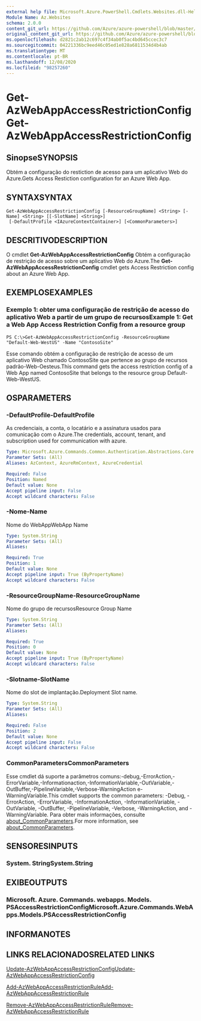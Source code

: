 ```yaml
---
external help file: Microsoft.Azure.PowerShell.Cmdlets.Websites.dll-Help.xml
Module Name: Az.Websites
schema: 2.0.0
content_git_url: https://github.com/Azure/azure-powershell/blob/master/src/Websites/Websites/help/Get-AzWebAppAccessRestrictionConfig.md
original_content_git_url: https://github.com/Azure/azure-powershell/blob/master/src/Websites/Websites/help/Get-AzWebAppAccessRestrictionConfig.md
ms.openlocfilehash: d2821c2ab12c697c4f34ab0f5ac4bd645ccec3c7
ms.sourcegitcommit: 04221336bc9eed46c05ed1e828a6811534d4b4ab
ms.translationtype: MT
ms.contentlocale: pt-BR
ms.lasthandoff: 12/08/2020
ms.locfileid: "98257260"
---
```

# <span data-ttu-id="49771-101">Get-AzWebAppAccessRestrictionConfig</span><span class="sxs-lookup"><span data-stu-id="49771-101">Get-AzWebAppAccessRestrictionConfig</span></span>

## <span data-ttu-id="49771-102">Sinopse</span><span class="sxs-lookup"><span data-stu-id="49771-102">SYNOPSIS</span></span>
<span data-ttu-id="49771-103">Obtém a configuração do restiction de acesso para um aplicativo Web do Azure.</span><span class="sxs-lookup"><span data-stu-id="49771-103">Gets Access Restiction configuration for an Azure Web App.</span></span>

## <span data-ttu-id="49771-104">SYNTAX</span><span class="sxs-lookup"><span data-stu-id="49771-104">SYNTAX</span></span>

```
Get-AzWebAppAccessRestrictionConfig [-ResourceGroupName] <String> [-Name] <String> [[-SlotName] <String>]
 [-DefaultProfile <IAzureContextContainer>] [<CommonParameters>]
```

## <span data-ttu-id="49771-105">DESCRITIVO</span><span class="sxs-lookup"><span data-stu-id="49771-105">DESCRIPTION</span></span>
<span data-ttu-id="49771-106">O cmdlet **Get-AzWebAppAccessRestrictionConfig** Obtém a configuração de restrição de acesso sobre um aplicativo Web do Azure.</span><span class="sxs-lookup"><span data-stu-id="49771-106">The **Get-AzWebAppAccessRestrictionConfig** cmdlet gets Access Restriction config about an Azure Web App.</span></span>

## <span data-ttu-id="49771-107">EXEMPLOS</span><span class="sxs-lookup"><span data-stu-id="49771-107">EXAMPLES</span></span>

### <span data-ttu-id="49771-108">Exemplo 1: obter uma configuração de restrição de acesso do aplicativo Web a partir de um grupo de recursos</span><span class="sxs-lookup"><span data-stu-id="49771-108">Example 1: Get a Web App Access Restriction Config from a resource group</span></span>
```
PS C:\>Get-AzWebAppAccessRestrictionConfig -ResourceGroupName "Default-Web-WestUS" -Name "ContosoSite"
```

<span data-ttu-id="49771-109">Esse comando obtém a configuração de restrição de acesso de um aplicativo Web chamado ContosoSite que pertence ao grupo de recursos padrão-Web-Oesteus.</span><span class="sxs-lookup"><span data-stu-id="49771-109">This command gets the access restriction config of a Web App named ContosoSite that belongs to the resource group Default-Web-WestUS.</span></span>

## <span data-ttu-id="49771-110">OS</span><span class="sxs-lookup"><span data-stu-id="49771-110">PARAMETERS</span></span>

### <span data-ttu-id="49771-111">-DefaultProfile</span><span class="sxs-lookup"><span data-stu-id="49771-111">-DefaultProfile</span></span>
<span data-ttu-id="49771-112">As credenciais, a conta, o locatário e a assinatura usados para comunicação com o Azure.</span><span class="sxs-lookup"><span data-stu-id="49771-112">The credentials, account, tenant, and subscription used for communication with azure.</span></span>

```yaml
Type: Microsoft.Azure.Commands.Common.Authentication.Abstractions.Core.IAzureContextContainer
Parameter Sets: (All)
Aliases: AzContext, AzureRmContext, AzureCredential

Required: False
Position: Named
Default value: None
Accept pipeline input: False
Accept wildcard characters: False
```

### <span data-ttu-id="49771-113">-Nome</span><span class="sxs-lookup"><span data-stu-id="49771-113">-Name</span></span>
<span data-ttu-id="49771-114">Nome do WebApp</span><span class="sxs-lookup"><span data-stu-id="49771-114">WebApp Name</span></span>

```yaml
Type: System.String
Parameter Sets: (All)
Aliases:

Required: True
Position: 1
Default value: None
Accept pipeline input: True (ByPropertyName)
Accept wildcard characters: False
```

### <span data-ttu-id="49771-115">-ResourceGroupName</span><span class="sxs-lookup"><span data-stu-id="49771-115">-ResourceGroupName</span></span>
<span data-ttu-id="49771-116">Nome do grupo de recursos</span><span class="sxs-lookup"><span data-stu-id="49771-116">Resource Group Name</span></span>

```yaml
Type: System.String
Parameter Sets: (All)
Aliases:

Required: True
Position: 0
Default value: None
Accept pipeline input: True (ByPropertyName)
Accept wildcard characters: False
```

### <span data-ttu-id="49771-117">-Slotname</span><span class="sxs-lookup"><span data-stu-id="49771-117">-SlotName</span></span>
<span data-ttu-id="49771-118">Nome do slot de implantação.</span><span class="sxs-lookup"><span data-stu-id="49771-118">Deployment Slot name.</span></span>

```yaml
Type: System.String
Parameter Sets: (All)
Aliases:

Required: False
Position: 2
Default value: None
Accept pipeline input: False
Accept wildcard characters: False
```

### <span data-ttu-id="49771-119">CommonParameters</span><span class="sxs-lookup"><span data-stu-id="49771-119">CommonParameters</span></span>
<span data-ttu-id="49771-120">Esse cmdlet dá suporte a parâmetros comuns:-debug,-ErrorAction,-ErrorVariable,-Informationaction,-InformationVariable,-OutVariable,-OutBuffer,-PipelineVariable,-Verbose-WarningAction e-WarningVariable.</span><span class="sxs-lookup"><span data-stu-id="49771-120">This cmdlet supports the common parameters: -Debug, -ErrorAction, -ErrorVariable, -InformationAction, -InformationVariable, -OutVariable, -OutBuffer, -PipelineVariable, -Verbose, -WarningAction, and -WarningVariable.</span></span> <span data-ttu-id="49771-121">Para obter mais informações, consulte [about_CommonParameters](http://go.microsoft.com/fwlink/?LinkID=113216).</span><span class="sxs-lookup"><span data-stu-id="49771-121">For more information, see [about_CommonParameters](http://go.microsoft.com/fwlink/?LinkID=113216).</span></span>

## <span data-ttu-id="49771-122">SENSORES</span><span class="sxs-lookup"><span data-stu-id="49771-122">INPUTS</span></span>

### <span data-ttu-id="49771-123">System. String</span><span class="sxs-lookup"><span data-stu-id="49771-123">System.String</span></span>

## <span data-ttu-id="49771-124">EXIBE</span><span class="sxs-lookup"><span data-stu-id="49771-124">OUTPUTS</span></span>

### <span data-ttu-id="49771-125">Microsoft. Azure. Commands. webapps. Models. PSAccessRestrictionConfig</span><span class="sxs-lookup"><span data-stu-id="49771-125">Microsoft.Azure.Commands.WebApps.Models.PSAccessRestrictionConfig</span></span>

## <span data-ttu-id="49771-126">INFORMA</span><span class="sxs-lookup"><span data-stu-id="49771-126">NOTES</span></span>

## <span data-ttu-id="49771-127">LINKS RELACIONADOS</span><span class="sxs-lookup"><span data-stu-id="49771-127">RELATED LINKS</span></span>

[<span data-ttu-id="49771-128">Update-AzWebAppAccessRestrictionConfig</span><span class="sxs-lookup"><span data-stu-id="49771-128">Update-AzWebAppAccessRestrictionConfig</span></span>](./Update-AzWebAppAccessRestrictionConfig.md)

[<span data-ttu-id="49771-129">Add-AzWebAppAccessRestrictionRule</span><span class="sxs-lookup"><span data-stu-id="49771-129">Add-AzWebAppAccessRestrictionRule</span></span>](./Add-AzWebAppAccessRestrictionRule.md)

[<span data-ttu-id="49771-130">Remove-AzWebAppAccessRestrictionRule</span><span class="sxs-lookup"><span data-stu-id="49771-130">Remove-AzWebAppAccessRestrictionRule</span></span>](./Remove-AzWebAppAccessRestrictionRule.md)
